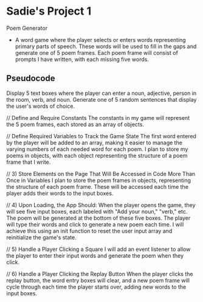 # Sadie's Project 1
Poem Generator
- A word game where the player selects or enters words representing primary parts of speech. These words will be used to fill in the gaps and generate one of 5 poem frames. Each poem frame will consist of prompts I have written, with each missing five words.

## Pseudocode
Display 5 text boxes where the player can enter a noun, adjective, person in the room, verb, and noun. Generate one of 5 random sentences that display the user's words of choice.

// Define and Require Constants
The constants in my game will represent the 5 poem frames, each stored as an array of objects.

// Define Required Variables to Track the Game State
The first word entered by the player will be added to an array, making it easier to manage the varying numbers of each needed word for each poem. I plan to store my poems in objects, with each object representing the structure of a poem frame that I write.

// 3) Store Elements on the Page That Will Be Accessed in Code More Than Once in Variables
I plan to store the poem frames in objects, representing the structure of each poem frame. These will be accessed each time the player adds their words to the input boxes.

// 4) Upon Loading, the App Should:
When the player opens the game, they will see five input boxes, each labeled with "Add your noun," "verb," etc. The poem will be generated at the bottom of these five boxes. The player will type their words and click to generate a new poem each time. I will achieve this using an init function to reset the user input array and reinitialize the game's state.

// 5) Handle a Player Clicking a Square
I will add an event listener to allow the player to enter their input words and generate the poem when they click.

// 6) Handle a Player Clicking the Replay Button
When the player clicks the replay button, the word entry boxes will clear, and a new poem frame will cycle through each time the player starts over, adding new words to the input boxes.



